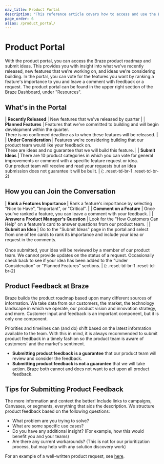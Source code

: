 ```yaml
---
nav_title: Product Portal
description: "This reference article covers how to access and use the Braze Product Portal from the dashboard."
page_order: 6
alias: /product_portal/
---
```


# Product Portal

With the product portal, you can access the Braze product roadmap and submit ideas. This provides you with insight into what we've recently released, new features that we're working on, and ideas we're considering building. In the portal, you can vote for the features you want by ranking a feature's importance to you and leave a comment with feedback or a request. The product portal can be found in the upper right section of the Braze Dashboard, under "Resources".

## What's in the Portal

| __Recently Released__ | New features that we've released by quarter |
| __Planned Features__ | Features that we've committed to building and will begin development within the quarter. <br>There is no confirmed deadline as to when these features will be released. |
| __Under Consideration__ | Features we're considering building that our product team would like your feedback on. <br>These are ideas and no guarantee that we will build this feature. |
| __Submit Ideas__ | There are 10 product categories in which you can vote for general improvements or comment with a specific feature request or idea. <br>Our product team will receive and read your requests but an idea submission does not guarantee it will be built. |
{: .reset-td-br-1 .reset-td-br-2}

## How you can Join the Conversation

| __Rank a Features Importance__ | Rank a feature's importance by selecting "Nice to Have", "Important", or "Critical". |
| __Comment on a Feature__ | Once you've ranked a feature, you can leave a comment with your feedback. |
| __Answer a Product Manager's Question__ | Look for the "How Customers Can Help" on a feature's card to answer questions from our product team. |
| __Submit an Idea__ | Go to the "Submit Ideas" page in the portal and select from one of ten cards to rank its importance and include your idea or request in the comments. <br><br>Once submitted, your idea will be reviewed by a member of our product team. We cannot provide updates on the status of a request. Occasionally check back to see if your idea has been added to the "Under Consideration" or "Planned Features" sections. |
{: .reset-td-br-1 .reset-td-br-2}

## Product Feedback at Braze
Braze builds the product roadmap based upon many different sources of information. We take data from our customers, the market, the technology landscape in which we operate, our product vision and innovation strategy, and more. Customer input and feedback is an important component, but it is only one component. 

Priorities and timelines can (and do) shift based on the latest information available to the team. With this in mind, it is always recommended to submit product feedback in a timely fashion so the product team is aware of customers' and the market's sentiment. 

- __Submitting product feedback is a guarantee__ that our product team will review and consider the feedback. 
- __Submitting product feedback is not a guarantee__ that we will take action. Braze both cannot and does not want to act upon all product feedback. 

## Tips for Submitting Product Feedback
The more information and context the better! Include links to campaigns, Canvases, or segments, everything that aids the description. We structure product feedback based on the following questions:

- What problem are you trying to solve?
- What are some specific use cases?
- Do you have any additional insight? (For example, how this would benefit you and your teams)
- Are there any current workarounds? (This is not for our prioritization process, but may help with any solution discovery work) 

For an example of a well-written product request, see [here]({{site.baseurl}}/product_request/). 
